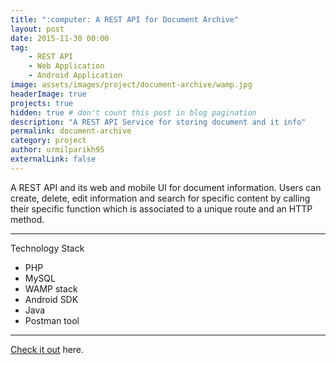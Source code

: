 ```yaml
---
title: ":computer: A REST API for Document Archive"
layout: post
date: 2015-11-30 00:00
tag: 
    - REST API
    - Web Application
    - Android Application
image: assets/images/project/document-archive/wamp.jpg
headerImage: true
projects: true
hidden: true # don't count this post in blog pagination
description: "A REST API Service for storing document and it info"
permalink: document-archive
category: project
author: urmilparikh95
externalLink: false
---
```

<!--center>
<img src="https://raw.githubusercontent.com/sergiokopplin/indigo/gh-pages/assets/screen-shot.png" width="100%;">
</center-->
A REST API and its web and mobile UI for document information. Users can create, delete, edit information and search for specific content by calling their specific function which is associated to a unique route and an HTTP method.

---

Technology Stack

- PHP
- MySQL
- WAMP stack
- Android SDK
- Java
- Postman tool

---

[Check it out](https://github.com/urmilparikh95/DocumentSearch) here.

